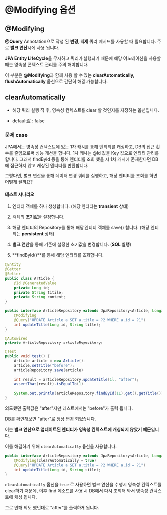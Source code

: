 # @Modifying 옵션

## @Modifying

**@Query** Annotation으로 작성 된 **변경, 삭제** 쿼리 메서드를 사용할 때 필요합니다. 주로 **벌크 연산**시에 사용 됩니다.

**JPA Entity LifeCycle**을 무시하고 쿼리가 실행되기 때문에 해당 어노테이션을 사용할 때는 영속성 콘텍스트 관리를 주의 해야합니다.

이 부분은 **@Modifying**과 함께 사용 할 수 있는 **clearAutomatically, flushAutomatically** 옵션으로 간단히 해결 가능합니다.

## clearAutomatically

* 해당 쿼리 실행 직 후, 영속성 컨텍스트를 clear 할 것인지를 지정하는 옵션입니다.

* default값 : false

### 문제 case

JPA에서는 영속성 컨텍스트에 있는 1차 캐시를 통해 엔티티를 캐싱하고, DB의 접근 횟수를 줄임으로써 성능 개선을 합니다. 1차 캐시는 @Id 값을 Key 값으로 엔티티 관리를 합니다. 그래서 findById 등을 통해 엔티티를 조회 했을 시 1차 캐시에 존재한다면 DB에 접근하지 않고 캐싱된 엔티티를 반환합니다.

그렇다면, 벌크 연산을 통해 데이터 변경 쿼리를 실행하고, 해당 엔티티를 조회를 하면 어떻게 될까요?

#### 테스트 시나리오

1. 엔티티 객체를 하나 생성합니다. (해당 엔티티는 **transient** 상태)

2. 객체의 **초기값**을 설정합니다.

3. 해당 엔티티의 Repository를 통해 해당 엔티티 객체를 save() 합니다. (해당 엔티티는 **persistent** 상태)

4. **벌크 연산**을 통해 기존에 설정한 초기값을 변경합니다. (**SQL 실행**)

5. **findById()**를 통해 해당 엔티티를 조회합니다. 

```java
@Entity
@Getter
@Setter
public class Article {
    @Id @GeneratedValue
    private Long id;
    private String titile;
    private String content;
}
```

```java
public interface ArticleRepository extends JpaRepository<Article, Long> {
    @Modifying
    @Query("UPDATE Article a SET a.title = ?2 WHERE a.id = ?1")
    int updateTitle(Long id, String title);
}
```

```java
@Autowired
private ArticleRepository articleRepository;

@Test
public void test() {
    Article article = new Article();
    article.setTitle("before");
    articleRepository.save(article);
    
    int result = articleRepository.updateTitle(1l, "after");
    assertThat(result).isEqualTo(1);
    
    System.out.println(articleRepository.findById(1L).get().getTitle());
}
```

의도했던 출력값은 "after"지만 테스트에서는 "before"가 출력 됩니다.

DB를 확인해보면 "after"로 정상 변경 되었습니다.

이는 **벌크 연산으로 업데이트된 엔티티가 영속성 컨텍스트에 캐싱되지 않았기 때문**입니다.

이를 해결하기 위해 `clearAutomatically` 옵션을 사용합니다.

```java
public interface ArticleRepository extends JpaRepository<Article, Long> {
    @Modifying(clearAutomatically = true)
    @Query("UPDATE Article a SET a.title = ?2 WHERE a.id = ?1")
    int updateTitle(Long id, String title);
}
```

`clearAutomatically` 옵션을 `true` 로 사용하면 벌크 연산을 수행시 영속성 컨텍스트를 clear하기 때문에, 이후 find 메소드를 사용 시 DB에서 다시 조회해 와서 영속성 컨텍스트에 캐싱 됩니다.

그로 인해 의도 했던대로 "after"를 출력하게 됩니다.
